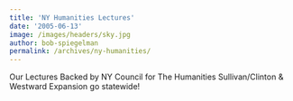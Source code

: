 ```yaml
---
title: 'NY Humanities Lectures'
date: '2005-06-13'
image: /images/headers/sky.jpg
author: bob-spiegelman
permalink: /archives/ny-humanities/
---
```

Our Lectures Backed by NY Council for The Humanities
Sullivan/Clinton & Westward Expansion go statewide!
